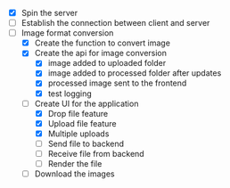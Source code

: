 - [x] Spin the server
- [ ] Establish the connection between client and server 
- [ ] Image format conversion
  - [x] Create the function to convert image
  - [x] Create the api for image conversion
    - [x] image added to uploaded folder
    - [x] image added to processed folder after updates
    - [x] processed image sent to the frontend
    - [x] test logging
  - [ ] Create UI for the application
    - [x] Drop file feature
    - [x] Upload file feature
    - [x] Multiple uploads
    - [ ] Send file to backend
    - [ ] Receive file from backend
    - [ ] Render the file
  - [ ] Download the images